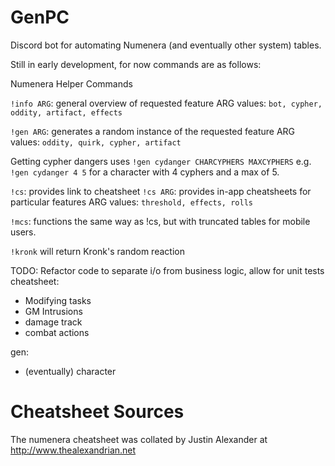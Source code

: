 # GenPC

Discord bot for automating Numenera (and eventually other system) tables.

Still in early development, for now commands are as follows:

Numenera Helper Commands

`!info ARG`: general overview of requested feature
ARG values: `bot, cypher, oddity, artifact, effects`

`!gen ARG`: generates a random instance of the requested feature
ARG values: `oddity, quirk, cypher, artifact`

Getting cypher dangers uses
`!gen cydanger CHARCYPHERS MAXCYPHERS`
e.g. `!gen cydanger 4 5`
for a character with 4 cyphers and a max of 5.

`!cs`: provides link to cheatsheet
`!cs ARG`: provides in-app cheatsheets for particular features
ARG values: `threshold, effects, rolls`

`!mcs`: functions the same way as !cs, but with truncated tables for mobile users.

`!kronk` will return Kronk's random reaction

TODO:
Refactor code to separate i/o from business logic, allow for unit tests
cheatsheet:
- Modifying tasks
- GM Intrusions
- damage track
- combat actions

gen:
- (eventually) character

# Cheatsheet Sources
The numenera cheatsheet was collated by Justin Alexander at http://www.thealexandrian.net
